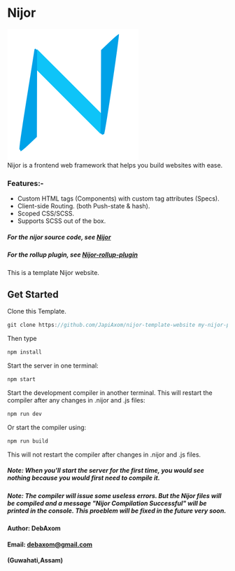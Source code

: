 # Nijor
![Nijor](./app/static/images/logo.svg) <br>
Nijor is a frontend web framework that helps you build websites with ease. <br>
### Features:-
* Custom HTML tags (Components) with  custom tag attributes (Specs).
* Client-side Routing. (both Push-state & hash).
* Scoped CSS/SCSS.
* Supports SCSS out of the box.
##### For the nijor source code, see [Nijor](https://github.com/JapiAxom/nijor)
##### For the rollup plugin, see [Nijor-rollup-plugin](https://github.com/JapiAxom/nijor-rollup-plugin)
This is a template Nijor website. <br>
## Get Started
Clone this Template.
```Javascript
git clone https://github.com/JapiAxom/nijor-template-website my-nijor-project
```
Then type
```Javascript
npm install
```
Start the server in one terminal:
```Javascript
npm start
```
Start the development compiler in another terminal. This will restart the compiler after any changes in .nijor and .js files:
```Javascript
npm run dev
```
Or start the compiler using:
```Javascript
npm run build
```
This will not restart the compiler after changes in .nijor and .js files.
##### Note: When you'll start the server for the first time, you would see nothing because you would first need to compile it.
##### Note: The compiler will issue some useless errors. But the Nijor files will be compiled and a message "Nijor Compilation Successful" will be printed in the console. This proeblem will be fixed in the future very soon.
#### Author: DebAxom
#### Email: debaxom@gmail.com
#### (Guwahati,Assam)
